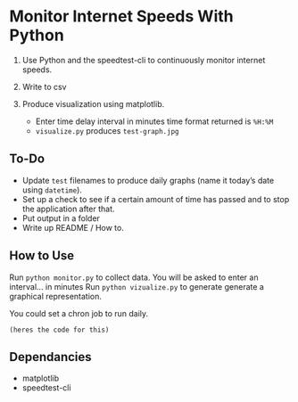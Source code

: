 # Monitor Internet Speeds With Python

1. Use Python and the speedtest-cli to continuously monitor internet speeds.
2. Write to csv
3. Produce visualization using matplotlib.

   - Enter time delay interval in minutes time format returned is `%H:%M`
   - `visualize.py` produces `test-graph.jpg`

## To-Do

- Update `test` filenames to produce daily graphs (name it today’s date using `datetime`).
- Set up a check to see if a certain amount of time has passed and to stop the application after that.
- Put output in a folder
- Write up README / How to.

## How to Use

Run `python monitor.py` to collect data. You will be asked to enter an interval... in minutes
Run `python vizualize.py` to generate generate a graphical representation.

You could set a chron job to run daily.

`(heres the code for this)`

## Dependancies

- matplotlib
- speedtest-cli
